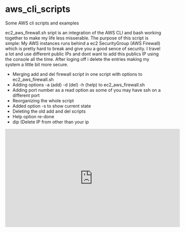 # aws_cli_scripts
Some AWS cli scripts and examples


ec2_aws_firewall.sh sript is an integration of the AWS CLI and bash working together to make my life less misserable.
The purpose of this script is simple: My AWS instances runs behind a ec2 SecurityGroup (AWS Firewall) which is pretty hard to break and give you a good sence of security. I travel a lot and use different public IPs and dont want to add this publics IP using the console all the time. After loging off i delete the entries making my system a little bit more secure.

- Merging add and del firewall script in one script with options to ec2_aws_firewall.sh
- Adding options -a (add) -d (del) -h (help) to ec2_aws_firewall.sh
- Adding port number as a read option as some of you may have ssh on a different port
- Reorganizing the whole script
- Added option -s to show current state
- Deleting the old add and del scripts 
- Help option re-done
- dip (Delete IP from other than your ip

<iframe width="560" height="315" src="https://www.youtube.com/embed/Zrs_4EZ8UHE" frameborder="0" allow="accelerometer; autoplay; encrypted-media; gyroscope; picture-in-picture" allowfullscreen></iframe>
